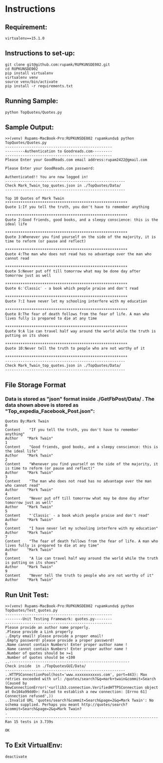 # Instructions

## Requirement: 
    virtualenv==15.1.0

## Instructions to set-up:
    git clone git@github.com:rupamk/RUPKUNSDE002.git
    cd RUPKUNSDE002
    pip install virtualenv
    virtualenv venv
    source venv/bin/activate
    pip install -r requirements.txt

## Running Sample:

    python TopQuotes/Quotes.py 

## Sample Output:

    >>(venv) Rupams-MacBook-Pro:RUPKUNSDE002 rupamkundu$ python TopQuotes/Quotes.py 
    -------------------------------------------------
    ---------Authentication to Goodreads.com---------
    -------------------------------------------------
    Please Enter your GoodReads.com email address:rupam2422@gmail.com
    
    Please Enter your GoodReads.com password:
    
    Authenticated!! You are now logged in!
    -------------------------------------------------------
    Check Mark_Twain_top_quotes.json in ./TopQuotes/Data/ 
    -------------------------------------------------------
    
    Top 10 Quotes of Mark Twain
    ********************************************************
    Quote 1:If you tell the truth, you don't have to remember anything
    
    ********************************************************
    Quote 2:Good friends, good books, and a sleepy conscience: this is the ideal life
    
    ********************************************************
    Quote 3:Whenever you find yourself on the side of the majority, it is time to reform (or pause and reflect)
    
    ********************************************************
    Quote 4:The man who does not read has no advantage over the man who cannot read
    
    ********************************************************
    Quote 5:Never put off till tomorrow what may be done day after tomorrow just as well
    
    ********************************************************
    Quote 6:′Classic′ - a book which people praise and don't read
    
    ********************************************************
    Quote 7:I have never let my schooling interfere with my education
    
    ********************************************************
    Quote 8:The fear of death follows from the fear of life. A man who lives fully is prepared to die at any time
    
    ********************************************************
    Quote 9:A lie can travel half way around the world while the truth is putting on its shoes
    
    ********************************************************
    Quote 10:Never tell the truth to people who are not worthy of it
    
    ********************************************************
    -------------------------------------------------------
    Check Mark_Twain_top_quotes.json in ./TopQuotes/Data/ 
    -------------------------------------------------------

## File Storage Format

### Data is stored as "json" format inside ./GetFbPost/Data/ . The data shown above is stored as "Top_expedia_Facebook_Post.json":

    Quotes By:Mark Twain    
    0    
    Content    "If you tell the truth, you don't have to remember anything"
    Author    "Mark Twain"
    1    
    Content    "Good friends, good books, and a sleepy conscience: this is the ideal life"
    Author    "Mark Twain"
    2    
    Content    "Whenever you find yourself on the side of the majority, it is time to reform (or pause and reflect)"
    Author    "Mark Twain"
    3    
    Content    "The man who does not read has no advantage over the man who cannot read"
    Author    "Mark Twain"
    4    
    Content    "Never put off till tomorrow what may be done day after tomorrow just as well"
    Author    "Mark Twain"
    5    
    Content    "′Classic′ - a book which people praise and don't read"
    Author    "Mark Twain"
    6    
    Content    "I have never let my schooling interfere with my education"
    Author    "Mark Twain"
    7    
    Content    "The fear of death follows from the fear of life. A man who lives fully is prepared to die at any time"
    Author    "Mark Twain"
    8    
    Content    "A lie can travel half way around the world while the truth is putting on its shoes"
    Author    "Mark Twain"
    9    
    Content    "Never tell the truth to people who are not worthy of it"
    Author    "Mark Twain"

## Run Unit Test:

    >>(venv) Rupams-MacBook-Pro:RUPKUNSDE002 rupamkundu$ python TopQuotes/Test_quotes.py
    -------------------------------------------------
    --------Unit Testing Framework: quotes.py--------
    -------------------------------------------------
    Please provide an author name properly.
    .Please provide a Link properly
    ..Empty email! please provide a proper email!
    .Empty password! please provide a proper password!
    .Name cannot contain Numbers! Enter proper author name !
    .Name cannot contain Numbers! Enter proper author name !
    .Number of quotes should be >=1
    .Number of quotes should be <100
    ..-------------------------------------------------------
    Check inside  in ./TopQuotesGUI/Data/ 
    -------------------------------------------------------
    ..HTTPSConnectionPool(host='www.xxxxxxxxxxxs.com', port=443): Max retries exceeded with url: /quotes/search?&q=mark+twain&commit=Search (Caused by NewConnectionError('<urllib3.connection.VerifiedHTTPSConnection object at 0x104a99dd0>: Failed to establish a new connection: [Errno 61] Connection refused',))
    ..Invalid URL 'quotes/search?&commit=Search&page=2&q=Mark Twain': No schema supplied. Perhaps you meant http://quotes/search?&commit=Search&page=2&q=Mark Twain?
    .
    ----------------------------------------------------------------------
    Ran 15 tests in 3.739s
    
    OK

    
  ## To Exit VirtualEnv:

    deactivate


